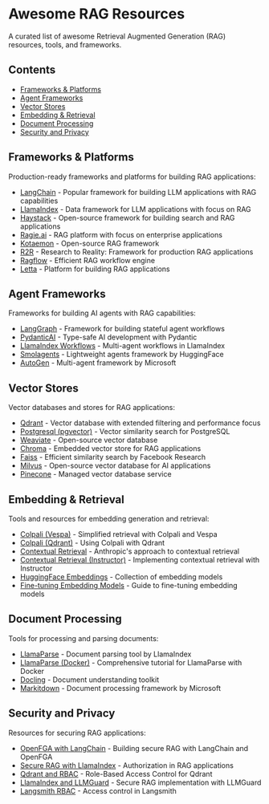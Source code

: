 # Awesome RAG Resources

A curated list of awesome Retrieval Augmented Generation (RAG) resources, tools, and frameworks.

## Contents

- [Frameworks & Platforms](#frameworks--platforms)
- [Agent Frameworks](#agent-frameworks)
- [Vector Stores](#vector-stores)
- [Embedding & Retrieval](#embedding--retrieval)
- [Document Processing](#document-processing)
- [Security and Privacy](#security-and-privacy)

## Frameworks & Platforms

Production-ready frameworks and platforms for building RAG applications:

- [LangChain](https://www.langchain.com/) - Popular framework for building LLM applications with RAG capabilities
- [LlamaIndex](https://www.llamaindex.ai/) - Data framework for LLM applications with focus on RAG
- [Haystack](https://haystack.deepset.ai/) - Open-source framework for building search and RAG applications
- [Ragie.ai](https://ragie.ai/) - RAG platform with focus on enterprise applications
- [Kotaemon](https://github.com/Cinnamon/kotaemon) - Open-source RAG framework
- [R2R](https://github.com/SciPhi-AI/R2R) - Research to Reality: Framework for production RAG applications
- [Ragflow](https://github.com/infiniflow/ragflow) - Efficient RAG workflow engine
- [Letta](https://www.letta.com/) - Platform for building RAG applications

## Agent Frameworks

Frameworks for building AI agents with RAG capabilities:

- [LangGraph](https://github.com/langchain-ai/langgraph) - Framework for building stateful agent workflows
- [PydanticAI](https://ai.pydantic.dev/) - Type-safe AI development with Pydantic
- [LlamaIndex Workflows](https://docs.llamaindex.ai/en/stable/understanding/agent/multi_agents/) - Multi-agent workflows in LlamaIndex
- [Smolagents](https://github.com/huggingface/smolagents) - Lightweight agents framework by HuggingFace
- [AutoGen](https://github.com/microsoft/autogen) - Multi-agent framework by Microsoft

## Vector Stores

Vector databases and stores for RAG applications:

- [Qdrant](https://qdrant.tech/) - Vector database with extended filtering and performance focus
- [Postgresql (pgvector)](https://github.com/pgvector/pgvector) - Vector similarity search for PostgreSQL
- [Weaviate](https://weaviate.io/) - Open-source vector database
- [Chroma](https://www.trychroma.com/) - Embedded vector store for RAG applications
- [Faiss](https://github.com/facebookresearch/faiss) - Efficient similarity search by Facebook Research
- [Milvus](https://milvus.io/) - Open-source vector database for AI applications
- [Pinecone](https://www.pinecone.io/) - Managed vector database service

## Embedding & Retrieval

Tools and resources for embedding generation and retrieval:

- [Colpali (Vespa)](https://pyvespa.readthedocs.io/en/latest/examples/simplified-retrieval-with-colpali-vlm_Vespa-cloud.html) - Simplified retrieval with Colpali and Vespa
- [Colpali (Qdrant)](https://danielvanstrien.xyz/posts/post-with-code/colpali-qdrant/2024-10-02_using_colpali_with_qdrant.html) - Using Colpali with Qdrant
- [Contextual Retrieval](https://www.anthropic.com/news/contextual-retrieval) - Anthropic's approach to contextual retrieval
- [Contextual Retrieval (Instructor)](https://python.useinstructor.com/blog/2024/09/26/implementing-anthropics-contextual-retrieval-with-async-processing/) - Implementing contextual retrieval with Instructor
- [HuggingFace Embeddings](https://huggingface.co/models?other=embeddings) - Collection of embedding models
- [Fine-tuning Embedding Models](https://www.youtube.com/watch?v=v28Pu7hsJ0s) - Guide to fine-tuning embedding models

## Document Processing

Tools for processing and parsing documents:

- [LlamaParse](https://www.llamaindex.ai/llamaparse) - Document parsing tool by LlamaIndex
- [LlamaParse (Docker)](https://adnanwritess.medium.com/master-pdf-parsing-with-llamaparse-a-comprehensive-tutorial-edd8a8504327) - Comprehensive tutorial for LlamaParse with Docker
- [Docling](https://github.com/DS4SD/docling) - Document understanding toolkit
- [Markitdown](https://github.com/microsoft/markitdown) - Document processing framework by Microsoft

## Security and Privacy

Resources for securing RAG applications:

- [OpenFGA with LangChain](https://auth0.com/blog/building-a-secure-rag-with-python-langchain-and-openfga/#Proposed-Solution--Secure-Retrieval-with-LangChain--OpenAI--and-OpenFGA) - Building secure RAG with LangChain and OpenFGA
- [Secure RAG with LlamaIndex](https://developer.auth0.com/resources/labs/authorization/building-rag-apps-with-llamaindex-and-fga#overview) - Authorization in RAG applications
- [Qdrant and RBAC](https://github.com/quamernasim/Role-Based-Access-Control-of-Qdrant-Vector-Database) - Role-Based Access Control for Qdrant
- [LlamaIndex and LLMGuard](https://www.llamaindex.ai/blog/secure-rag-with-llamaindex-and-llm-guard-by-protect-ai) - Secure RAG implementation with LLMGuard
- [Langsmith RBAC](https://docs.smith.langchain.com/administration/how_to_guides/organization_management/set_up_access_control) - Access control in Langsmith
